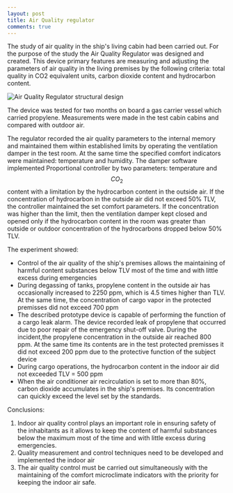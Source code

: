 ```yaml
---
layout: post
title: Air Quality regulator
comments: true
---
```


The study of air quality in the ship's living cabin had been carried out.
For the purpose of the study the Air Quality Regulator was designed and created. This device primary features are measuring and adjusting the parameters of air quality in the living premises by the following criteria: total quality in CO2 equivalent units, carbon dioxide content and hydrocarbon content.

![Air Quality Regulator structural design](https://airz.io/images/Air_Quality_Regulator.png)

The device was tested for two months on board a gas carrier vessel which carried propylene. Measurements were made in the test cabin cabins and compared with outdoor air.

The regulator recorded the air quality parameters to the internal memory and maintained them within established limits by operating the ventilation damper in the test room. At the same time the specified comfort indicators were maintained: temperature and humidity. The damper software implemented Proportional controller by two parameters: temperature and $$CO_2$$ content with a limitation by the  hydrocarbon content in the outside air. If the concentration of hydrocarbon in the outside air did not exceed 50% TLV, the controller maintained the set comfort parameters. If the concentration was higher than the limit, then the ventilation damper kept closed and opened only if the hydrocarbon content in the room was greater than outside or outdoor concentration of the hydrocarbons dropped below
50% TLV.

The experiment showed:

- Control of the air quality of the ship's premises allows the maintaining of harmful content substances below TLV most of the time and with little excess during emergencies
- During degassing of tanks, propylene content in the outside air has occasionally increased to 2250 ppm, which is 4.5 times higher than TLV. At the same time, the concentration of cargo vapor in the protected premisses did not exceed 700 ppm
- The described prototype device is capable of performing the function of a cargo leak alarm. The device recorded leak of propylene that
occurred due to poor repair of the emergency shut-off valve. During the incident,the propylene concentration in the outside air reached 800 ppm. At the same time its contents are in the test protected premisses it did not exceed 200 ppm due to the protective function of the subject device
- During cargo operations, the hydrocarbon content in the indoor air did not exceeded TLV = 500 ppm
- When the air conditioner air recirculation is set to more than 80%, carbon dioxide accumulates in the ship's premises. Its concentration can quickly exceed the level set by the standards.

Conclusions:

1. Indoor air quality control plays an important role in ensuring safety of the inhabitants as it allows to keep the content of harmful substances below the maximum most of the time and with little excess during emergencies.
2. Quality measurement and control techniques need to be developed and implemented the indoor air
3. The air quality control must be carried out simultaneously with the maintaining of the comfort microclimate indicators with the priority for keeping the indoor air safe.
